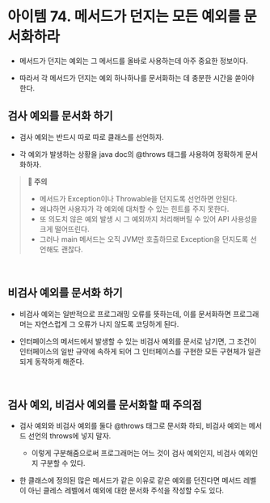 # 아이템 74. 메서드가 던지는 모든 예외를 문서화하라

- 메서드가 던지는 예외는 그 메서드를 올바로 사용하는데 아주 중요한 정보이다.

- 따라서 각 메서드가 던지는 예외 하나하나를 문서화하는 데 충분한 시간을 쏟아야 한다.

## 검사 예외를 문서화 하기

- 검사 예외는 반드시 따로 따로 클래스를 선언하자.

- 각 예외가 발생하는 상황을 java doc의 @throws 태그를 사용하여 정확하게 문서화하자.

> **📌 주의**
>
> - 메서드가 Exception이나 Throwable을 던지도록 선언하면 안된다.
> - 왜냐하면 사용자가 각 예외에 대처할 수 있는 힌트를 주지 못한다.
> - 또 의도치 않은 예외 발생 시 그 예외까지 처리해버릴 수 있어 API 사용성을 크게 떨어뜨린다.
> - 그러나 main 메서드는 오직 JVM만 호출하므로 Exception을 던지도록 선언해도 괜찮다.

<br>

## 비검사 예외를 문서화 하기

- 비검사 예외는 일반적으로 프로그래밍 오류를 뜻하는데, 이를 문서화하면 프로그래머는 자연스럽게 그 오류가 나지 않도록 코딩하게 된다.

- 인터페이스의 메서드에서 발생할 수 있는 비검사 예외를 문서로 남기면, 그 조건이 인터페이스의 일반 규약에 속하게 되어 그 인터페이스를 구현한 모든 구현체가 일관되게 동작하게 해준다.

<br>

## 검사 예외, 비검사 예외를 문서화할 때 주의점

- 검사 예외와 비검사 예외를 둘다 @throws 태그로 문서화 하되, 비검사 예외는 메서드 선언의 throws에 넣지 말자.

  - 이렇게 구분해줌으로써 프로그래머는 어느 것이 검사 예외인지, 비검사 예외인지 구분할 수 있다.

- 한 클래스에 정의된 많은 메서드가 같은 이유로 같은 예외를 던진다면 메서드 레벨이 아닌 클레스 레벨에서 예외에 대한 문서화 주석을 작성할 수도 있다.
